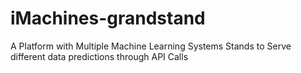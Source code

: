 # iMachines-grandstand
A Platform with Multiple Machine Learning Systems Stands to Serve different data predictions through API Calls
